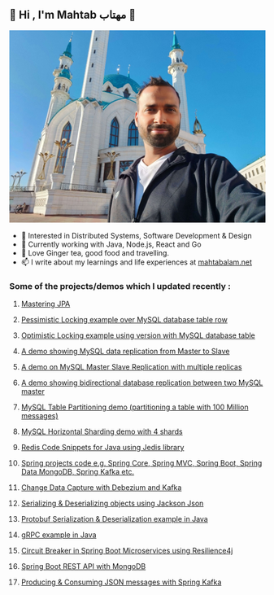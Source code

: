 ## 👋 Hi , I'm Mahtab مهتاب 👋

![](https://github.com/eMahtab/eMahtab/blob/main/profile.jpg)

- 👀 Interested in Distributed Systems, Software Development & Design
- 🌱 Currently working with Java, Node.js, React and Go
- 💞️ Love Ginger tea, good food and travelling.
- 📫 I write about my learnings and life experiences at <a href="https://www.mahtabalam.net" target="blank">mahtabalam.net</a>

### Some of the projects/demos which I updated recently :

1. [Mastering JPA](https://github.com/eMahtab/mastering-jpa)

2. [Pessimistic Locking example over MySQL database table row](https://github.com/eMahtab/pessimistic-locking)

3. [Optimistic Locking example using version with MySQL database table](https://github.com/eMahtab/optimistic-locking)

4. [A demo showing MySQL data replication from Master to Slave](https://github.com/eMahtab/mysql-master-slave-replication)

5. [A demo on MySQL Master Slave Replication with multiple replicas](https://github.com/eMahtab/mysql-master-slave-replication-with-multiple-replicas)

6. [A demo showing bidirectional database replication between two MySQL master](https://github.com/eMahtab/mysql-master-master-replication)

7. [MySQL Table Partitioning demo (partitioning a table with 100 Million messages)](https://github.com/eMahtab/mysql-table-partitioning)

8. [MySQL Horizontal Sharding demo with 4 shards](https://github.com/eMahtab/mysql-horizontal-sharding-demo)

9. [Redis Code Snippets for Java using Jedis library](https://github.com/eMahtab/redis-example-with-jedis)

10. [Spring projects code e.g. Spring Core, Spring MVC, Spring Boot, Spring Data MongoDB, Spring Kafka etc.](https://github.com/eMahtab/spring-projects)

11. [Change Data Capture with Debezium and Kafka](https://github.com/eMahtab/cdc-with-debezium-and-kafka)

12. [Serializing & Deserializing objects using Jackson Json](https://github.com/eMahtab/java-projects/tree/master/jackson-json-serialization)

13. [Protobuf Serialization & Deserialization example in Java](https://github.com/eMahtab/java-projects/tree/master/protobuf-example)

14. [gRPC example in Java](https://github.com/eMahtab/java-projects/tree/master/simple-grpc-example)

15. [Circuit Breaker in Spring Boot Microservices using Resilience4j](https://github.com/eMahtab/spring-projects/tree/main/spring-boot/circuit-breaker-example)

16. [Spring Boot REST API with MongoDB](https://github.com/eMahtab/spring-projects/tree/main/spring-boot/rest-api-mongodb)

17. [Producing & Consuming JSON messages with Spring Kafka](https://github.com/eMahtab/spring-projects/tree/main/spring-kafka/spring-kafka-json)

<!---
eMahtab/eMahtab is a ✨ special ✨ repository because its `README.md` (this file) appears on your GitHub profile.
You can click the Preview link to take a look at your changes.
--->
